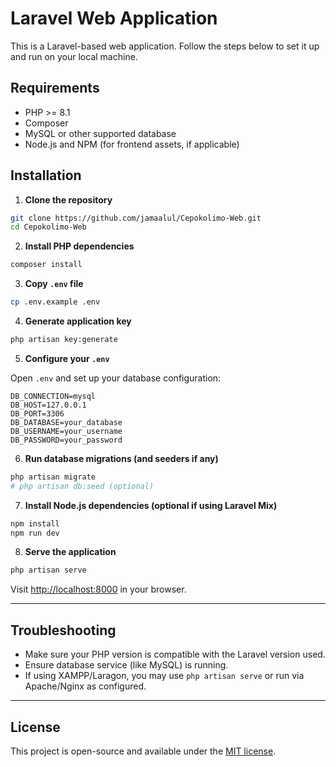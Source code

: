 # Laravel Web Application

This is a Laravel-based web application. Follow the steps below to set it up and run on your local machine.

## Requirements

-   PHP >= 8.1
-   Composer
-   MySQL or other supported database
-   Node.js and NPM (for frontend assets, if applicable)

## Installation

1. **Clone the repository**

```bash
git clone https://github.com/jamaalul/Cepokolimo-Web.git
cd Cepokolimo-Web

```

2. **Install PHP dependencies**

```bash
composer install
```

3. **Copy `.env` file**

```bash
cp .env.example .env
```

4. **Generate application key**

```bash
php artisan key:generate
```

5. **Configure your `.env`**

Open `.env` and set up your database configuration:

```dotenv
DB_CONNECTION=mysql
DB_HOST=127.0.0.1
DB_PORT=3306
DB_DATABASE=your_database
DB_USERNAME=your_username
DB_PASSWORD=your_password
```

6. **Run database migrations (and seeders if any)**

```bash
php artisan migrate
# php artisan db:seed (optional)
```

7. **Install Node.js dependencies (optional if using Laravel Mix)**

```bash
npm install
npm run dev
```

8. **Serve the application**

```bash
php artisan serve
```

Visit [http://localhost:8000](http://localhost:8000) in your browser.

---

## Troubleshooting

-   Make sure your PHP version is compatible with the Laravel version used.
-   Ensure database service (like MySQL) is running.
-   If using XAMPP/Laragon, you may use `php artisan serve` or run via Apache/Nginx as configured.

---

## License

This project is open-source and available under the [MIT license](LICENSE).

```

```

